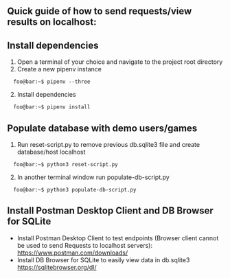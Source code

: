 ## Quick guide of how to send requests/view results on localhost:

## Install dependencies
1. Open a terminal of your choice and navigate to the project root directory
2. Create a new pipenv instance
```console
  foo@bar:~$ pipenv --three
```
2.  Install dependencies
```console
  foo@bar:~$ pipenv install
```


## Populate database with demo users/games
1. Run reset-script.py to remove previous db.sqlite3 file and create database/host localhost
```console
  foo@bar:~$ python3 reset-script.py
```
2. In another terminal window run populate-db-script.py
```console
  foo@bar:~$ python3 populate-db-script.py
```


## Install Postman Desktop Client and DB Browser for SQLite
- Install Postman Desktop Client to test endpoints (Browser client cannot be used to send Requests to localhost servers): https://www.postman.com/downloads/ 
- Install DB Browser for SQLite to easily view data in db.sqlite3 https://sqlitebrowser.org/dl/

